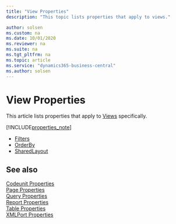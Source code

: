 ```yaml
---
title: "View Properties"
description: "This topic lists properties that apply to views."

author: solsen
ms.custom: na
ms.date: 10/01/2020
ms.reviewer: na
ms.suite: na
ms.tgt_pltfrm: na
ms.topic: article
ms.service: "dynamics365-business-central"
ms.author: solsen
---
```


# View Properties
This article lists properties that apply to [Views](../devenv-views.md) specifically.

[!INCLUDE[properties_note](../includes/properties_note.md)]

- [Filters](devenv-filters-property.md)  
- [OrderBy](devenv-orderby-property.md)
- [SharedLayout](devenv-sharedlayout-property.md)

## See also
[Codeunit Properties](devenv-codeunit-properties.md)  
[Page Properties](devenv-page-property-overview.md)  
[Query Properties](devenv-query-properties.md)  
[Report Properties](devenv-report-properties.md)  
[Table Properties](devenv-table-properties.md)  
[XMLPort Properties](devenv-xmlport-properties.md) 